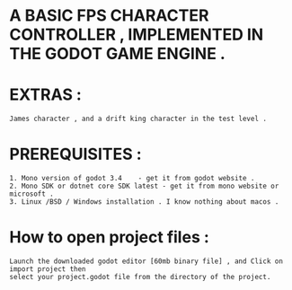 # A BASIC FPS CHARACTER CONTROLLER , IMPLEMENTED IN THE GODOT GAME ENGINE . 

# EXTRAS : 
	James character , and a drift king character in the test level . 
	
# PREREQUISITES : 

	1. Mono version of godot 3.4	- get it from godot website . 
	2. Mono SDK or dotnet core SDK latest - get it from mono website or microsoft .
	3. Linux /BSD / Windows installation . I know nothing about macos . 

# How to open project files : 
	Launch the downloaded godot editor [60mb binary file] , and Click on import project then 
	select your project.godot file from the directory of the project.

